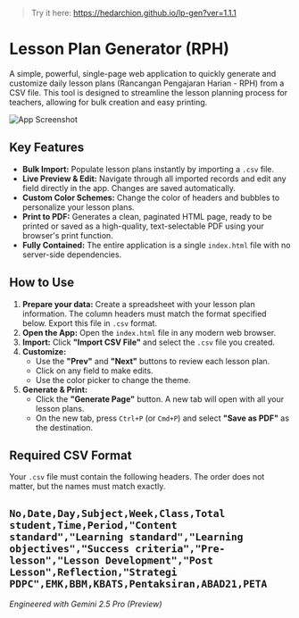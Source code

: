 > Try it here: https://hedarchion.github.io/lp-gen?ver=1.1.1
# Lesson Plan Generator (RPH)

A simple, powerful, single-page web application to quickly generate and customize daily lesson plans (Rancangan Pengajaran Harian - RPH) from a CSV file. This tool is designed to streamline the lesson planning process for teachers, allowing for bulk creation and easy printing.

![App Screenshot](https://i.imgur.com/qoRRpim.png)

## Key Features

- **Bulk Import:** Populate lesson plans instantly by importing a `.csv` file.
- **Live Preview & Edit:** Navigate through all imported records and edit any field directly in the app. Changes are saved automatically.
- **Custom Color Schemes:** Change the color of headers and bubbles to personalize your lesson plans.
- **Print to PDF:** Generates a clean, paginated HTML page, ready to be printed or saved as a high-quality, text-selectable PDF using your browser's print function.
- **Fully Contained:** The entire application is a single `index.html` file with no server-side dependencies.

## How to Use

1.  **Prepare your data:** Create a spreadsheet with your lesson plan information. The column headers must match the format specified below. Export this file in `.csv` format.
2.  **Open the App:** Open the `index.html` file in any modern web browser.
3.  **Import:** Click **"Import CSV File"** and select the `.csv` file you created.
4.  **Customize:**
    -   Use the **"Prev"** and **"Next"** buttons to review each lesson plan.
    -   Click on any field to make edits.
    -   Use the color picker to change the theme.
5.  **Generate & Print:**
    -   Click the **"Generate Page"** button. A new tab will open with all your lesson plans.
    -   On the new tab, press `Ctrl+P` (or `Cmd+P`) and select **"Save as PDF"** as the destination.

## Required CSV Format

Your `.csv` file must contain the following headers. The order does not matter, but the names must match exactly.

```No,Date,Day,Subject,Week,Class,Total student,Time,Period,"Content standard","Learning standard","Learning objectives","Success criteria","Pre-lesson","Lesson Development","Post Lesson",Reflection,"Strategi PDPC",EMK,BBM,KBATS,Pentaksiran,ABAD21,PETA```
---

*Engineered with Gemini 2.5 Pro (Preview)*
